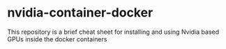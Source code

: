 # nvidia-container-docker
This repository is a brief cheat sheet for installing and using Nvidia based GPUs inside the docker containers
